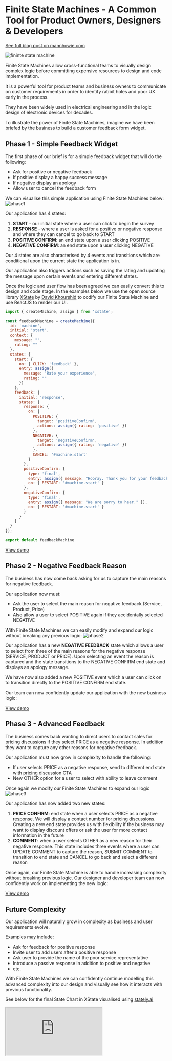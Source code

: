 # Finite State Machines - A Common Tool for Product Owners, Designers & Developers

[See full blog post on mannhowie.com](https://mannhowie.com/finite-state-machines)

![fininte state machine](https://images.ctfassets.net/vwq10xzbe6iz/6JNh1Rpi6a1VUnTux03TzW/c69b8b54a1be48ec820cec8e721163af/fininte_state_machine.png)

Finite State Machines allow cross-functional teams to visually design complex logic before committing expensive resources to design and code implementation.

It is a powerful tool for product teams and business owners to communicate on customer requirements in order to identify rabbit holes and poor UX early in the process.

They have been widely used in electrical engineering and in the logic design of electronic devices for decades. 

To illustrate the power of Finite State Machines, imagine we have been briefed by the business to build a customer feedback form widget.

## Phase 1 - Simple Feedback Widget
The first phase of our brief is for a simple feedback widget that will do the following:
- Ask for positive or negative feedback
- If positive display a happy success message
- If negative display an apology
- Allow user to cancel the feedback form

We can visualise this simple application using Finite State Machines below:
![phase1](https://images.ctfassets.net/vwq10xzbe6iz/3aRVidpZK6c6qevtvEWLfB/9a09666917aeeddc3170c9a4ef80cfcf/phase1.png)

Our application has 4 states:
1. __START__ - our initial state where a user can click to begin the survey
2. __RESPONSE__ - where a user is asked for a positive or negative response and where they can cancel to go back to START
3. __POSITIVE CONFIRM__: an end state upon a user clicking POSITIVE
4. __NEGATIVE CONFIRM__: an end state upon a user clicking NEGATIVE

Our 4 states are also characterised by 4 events and transitions which are conditional upon the current state the application is in.

Our application also triggers actions such as saving the rating and updating the message upon certain events and entering different states.

Once the logic and user flow has been agreed we can easily convert this to design and code stage. In the examples below we use the open source library [XState](https://xstate.js.org/docs/) by [David Khourshid](https://github.com/davidkpiano) to codify our Finite State Machine and use ReactJS to render our UI.

```js
import { createMachine, assign } from 'xstate';

const feedbackMachine = createMachine({
  id: 'machine',
  initial: 'start',
  context: {
    message: "",
    rating: ""
  },
  states: {
    start: {
      on: { CLICK: 'feedback' },
      entry: assign({
        message: "Rate your experience",
        rating: ""
      })
    },
    feedback: {
      initial: 'response',
      states: {
        response: {
          on: {
            POSITIVE: {
              target: 'positiveConfirm',
              actions: assign({ rating: 'positive' })
            },
            NEGATIVE: {
              target: 'negativeConfirm',
              actions: assign({ rating: 'negative' })
            },
            CANCEL: '#machine.start'
          }
        },
        positiveConfirm: {
          type: 'final',
          entry: assign({ message: "Hooray. Thank you for your feedback." }),
          on: { RESTART: '#machine.start' }
        },
        negativeConfirm: {
          type: 'final',
          entry: assign({ message: "We are sorry to hear." }),
          on: { RESTART: '#machine.start' }
        }
      }
    }
  }
});

export default feedbackMachine
```

[View demo](https://stkhm.csb.app/)

## Phase 2 - Negative Feedback Reason
The business has now come back asking for us to capture the main reasons for negative feedback.

Our application now must:
- Ask the user to select the main reason for negative feedback (Service, Product, Price)
- Also allow a user to select POSITIVE again if they accidentally selected NEGATIVE

With Finite State Machines we can easily modify and expand our logic without breaking any previous logic:
![phase2](https://images.ctfassets.net/vwq10xzbe6iz/38VI5AsXioynO833DlaAzM/9f8c7edb547374d6044b6bff26400c85/phase2.png)

Our application has a new __NEGATIVE FEEDBACK__ state which allows a user to select from three of the main reasons for the negative response (SERVICE, PRODUCT or PRICE). Upon selecting an event the reason is captured and the state transitions to the NEGATIVE CONFIRM end state and displays an apology message.

We have now also added a new POSITIVE event which a user can click on to transition directly to the POSITIVE CONFIRM end state.

Our team can now confidently update our application with the new business logic:

[View demo](https://lg6sy.csb.app/)

## Phase 3 - Advanced Feedback
The business comes back wanting to direct users to contact sales for pricing discussions if they select PRICE as a negative response. In addition they want to capture any other reasons for negative feedback.

Our application must now grow in complexity to handle the following:
- If user selects PRICE as a negative response, send to different end state with pricing discussion CTA
- New OTHER option for a user to select with ability to leave comment

Once again we modify our Finite State Machines to expand our logic
![phase3](https://images.ctfassets.net/vwq10xzbe6iz/6wb9cvXQflR8QIBGul2SOU/b8e775fd2c86f028a3c4652602219969/phase3.png)

Our application has now added two new states:
1. __PRICE CONFIRM__: end state when a user selects PRICE as a negative response. We will display a contact number for pricing discussions. Creating a new end state provides us with flexibility if the business may want to display discount offers or ask the user for more contact information in the future
2. __COMMENT__: when a user selects OTHER as a new reason for their negative response. This state includes three events where a user can UPDATE COMMENT to capture the reason, SUBMIT COMMENT to transition to end state and CANCEL to go back and select a different reason

Once again, our Finite State Machine is able to handle increasing complexity without breaking previous logic. Our designer and developer team can now confidently work on implementing the new logic:

[View demo](https://8y5dx.csb.app/)

## Future Complexity
Our application will naturally grow in complexity as business and user requirements evolve. 

Examples may include:
- Ask for feedback for positive response
- Invite user to add users after a positive response
- Ask user to provide the name of the poor service representative
- Introduce a passive response in addition to positive and negative
- etc.

With Finite State Machines we can confidently continue modelling this advanced complexity into our design and visually see how it interacts with previous functionality.

See below for the final State Chart in XState visualised using [stately.ai](https://stately.ai/)

<iframe src="https://stately.ai/viz/embed/f0d95293-ec80-419e-9a3b-94204d441c7d?mode=viz&panel=code&readOnly=1&showOriginalLink=1&controls=0&pan=0&zoom=0"
allow="accelerometer; ambient-light-sensor; camera; encrypted-media; geolocation; gyroscope; hid; microphone; midi; payment; usb; vr; xr-spatial-tracking"
sandbox="allow-forms allow-modals allow-popups allow-presentation allow-same-origin allow-scripts"
></iframe>